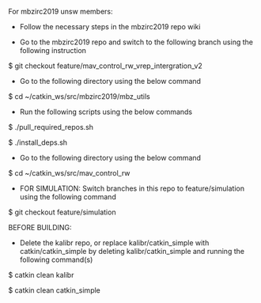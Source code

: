 For mbzirc2019 unsw members:

- Follow the necessary steps in the mbzirc2019 repo wiki

- Go to the mbzirc2019 repo and switch to the following branch using the following instruction

$ git checkout feature/mav_control_rw_vrep_intergration_v2

- Go to the following directory using the below command

$ cd ~/catkin_ws/src/mbzirc2019/mbz_utils

- Run the following scripts using the below commands

$ ./pull_required_repos.sh

$ ./install_deps.sh

- Go to the following directory using the below command

$ cd ~/catkin_ws/src/mav_control_rw

- FOR SIMULATION: Switch branches in this repo to feature/simulation using the following command

$ git checkout feature/simulation

BEFORE BUILDING:

- Delete the kalibr repo, or replace kalibr/catkin_simple with catkin/catkin_simple by deleting kalibr/catkin_simple and running the following command(s)

$ catkin clean kalibr

$ catkin clean catkin_simple

